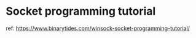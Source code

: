 # Socket programming tutorial
ref: https://www.binarytides.com/winsock-socket-programming-tutorial/
